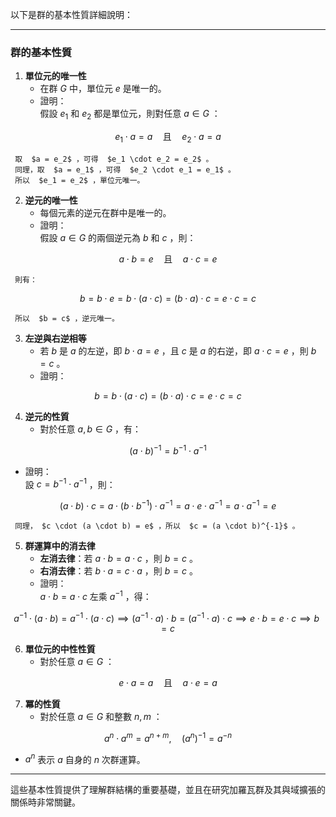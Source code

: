 以下是群的基本性質詳細說明：

---

### **群的基本性質**

1. **單位元的唯一性**  
   - 在群  $G$  中，單位元  $e$  是唯一的。  
   - 證明：  
     假設  $e_1$  和  $e_2$  都是單位元，則對任意  $a \in G$ ：  

```math
     e_1 \cdot a = a \quad \text{且} \quad e_2 \cdot a = a

```
     取  $a = e_2$ ，可得  $e_1 \cdot e_2 = e_2$ 。  
     同理，取  $a = e_1$ ，可得  $e_2 \cdot e_1 = e_1$ 。  
     所以  $e_1 = e_2$ ，單位元唯一。

2. **逆元的唯一性**  
   - 每個元素的逆元在群中是唯一的。  
   - 證明：  
     假設  $a \in G$  的兩個逆元為  $b$  和  $c$ ，則：  

```math
     a \cdot b = e \quad \text{且} \quad a \cdot c = e

```
     則有：  

```math
     b = b \cdot e = b \cdot (a \cdot c) = (b \cdot a) \cdot c = e \cdot c = c

```
     所以  $b = c$ ，逆元唯一。

3. **左逆與右逆相等**  
   - 若  $b$  是  $a$  的左逆，即  $b \cdot a = e$ ，且  $c$  是  $a$  的右逆，即  $a \cdot c = e$ ，則  $b = c$ 。  
   - 證明：  

```math
     b = b \cdot (a \cdot c) = (b \cdot a) \cdot c = e \cdot c = c

```

4. **逆元的性質**  
   - 對於任意  $a, b \in G$ ，有：  

```math
     (a \cdot b)^{-1} = b^{-1} \cdot a^{-1}

```
   - 證明：  
     設  $c = b^{-1} \cdot a^{-1}$ ，則：  

```math
     (a \cdot b) \cdot c = a \cdot (b \cdot b^{-1}) \cdot a^{-1} = a \cdot e \cdot a^{-1} = a \cdot a^{-1} = e

```
     同理， $c \cdot (a \cdot b) = e$ ，所以  $c = (a \cdot b)^{-1}$ 。

5. **群運算中的消去律**  
   - **左消去律**：若  $a \cdot b = a \cdot c$ ，則  $b = c$ 。  
   - **右消去律**：若  $b \cdot a = c \cdot a$ ，則  $b = c$ 。  
   - 證明：  
      $a \cdot b = a \cdot c$  左乘  $a^{-1}$ ，得：  

```math
     a^{-1} \cdot (a \cdot b) = a^{-1} \cdot (a \cdot c) \implies (a^{-1} \cdot a) \cdot b = (a^{-1} \cdot a) \cdot c \implies e \cdot b = e \cdot c \implies b = c

```

6. **單位元的中性性質**  
   - 對於任意  $a \in G$ ：  

```math
     e \cdot a = a \quad \text{且} \quad a \cdot e = a

```

7. **冪的性質**  
   - 對於任意  $a \in G$  和整數  $n, m$ ：  

```math
     a^n \cdot a^m = a^{n+m}, \quad (a^n)^{-1} = a^{-n}

```
   -  $a^n$  表示  $a$  自身的  $n$  次群運算。

---

這些基本性質提供了理解群結構的重要基礎，並且在研究加羅瓦群及其與域擴張的關係時非常關鍵。